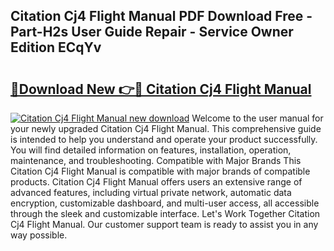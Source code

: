 ## Citation Cj4 Flight Manual PDF Download Free - Part-H2s User Guide Repair - Service Owner Edition ECqYv

# <h2><a href="http://bc80729.oget.top/?id=Citation+Cj4+Flight+Manual">🔗Download New 👉🔴 Citation Cj4 Flight Manual</a></h2>

[![Citation Cj4 Flight Manual new download](https://i.imgur.com/5g1atiW.png)](http://bc80729.oget.top/?id=Citation+Cj4+Flight+Manual)
Welcome to the user manual for your newly upgraded Citation Cj4 Flight Manual. This comprehensive guide is intended to help you understand and operate your product successfully. You will find detailed information on features, installation, operation, maintenance, and troubleshooting. Compatible with Major Brands This Citation Cj4 Flight Manual is compatible with major brands of compatible products. Citation Cj4 Flight Manual offers users an extensive range of advanced features, including virtual private network, automatic data encryption, customizable dashboard, and multi-user access, all accessible through the sleek and customizable interface. Let's Work Together Citation Cj4 Flight Manual. Our customer support team is ready to assist you in any way possible.
